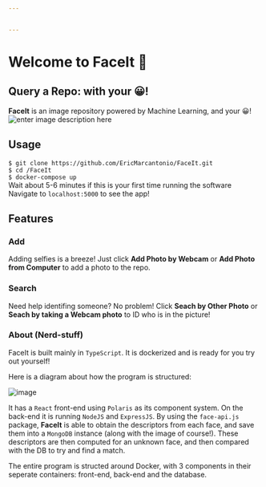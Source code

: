 ```yaml
---


---
```


<h1 id="welcome-to-faceit-👋">Welcome to FaceIt 👋</h1>
<h2 id="query-a-repo-with-your-😀">Query a Repo: with your 😀!</h2>
<p><strong>FaceIt</strong> is an image repository powered by Machine Learning, and your 😀!<br>
<img src="https://lh3.googleusercontent.com/u_V0jUGJ8L5pIKl1db0xiEj0eqCX-9PmOSh04If-PBGmuR0y0j-z56JTmRNM2htCdUPMmBJ1DuzUfJAMv_sj_DDT495MzqoTKtj9w9lLUF87muqjCZoUgyNRsAaPCajiS9wQRNXzbombhaSesIK93qxCrkPQCOdPX66scyvYUuRv-nM-ZPjOGZRrhL98x3_uOM6MF3FigTo2iiMIDmSR7R-XRDacuIlKb1z8NYi6Wn7Lj-CAXYigoegHs1RwoUvEnIAWNprkdg4FRmZ9I_D1UcoXzRiR214Y2jusCiRYtzAcsA5e3ZrBSunniQCnPsGve1blPYxByZW4hroKTpDb7gwcPannsgi7BilU7yJmOuHZBy6wJRy-UskLyYiBiJssAauooBmc4Ypx04wGYie21xkirT0OfGteKRUeAIFc0QkCcF8jnkN1GL0wnzGegYHf2OiZ1WrWPc1I3nqZgUJC_71eSjkEPexTjwtGghwERqfcya7rLR3XHoVUXqTcNTo7iStZowmqx5HfeeRrUlTrbqH-3Ufb37qCXS4ctDxMQE5E6JmpOK9fEfI7zVW2X0nhXMf-yQwJo5I1hxo0fhePfFgF4O5_6FhCbCWPXpRymOMml_vsXdjIlGjGxagoKjd_kZqv4FJmdNHBxXLSiUp2wzzdRedglPUXRlhRZVa1919JdBMR7xNSgdeA1go5DQ=w1783-h849-no?authuser=0" alt="enter image description here"></p>
<h2 id="usage">Usage</h2>
<p><code>$ git clone https://github.com/EricMarcantonio/FaceIt.git</code><br>
<code>$ cd /FaceIt</code><br>
<code>$ docker-compose up</code><br>
Wait about 5-6 minutes if this is your first time running the software<br>
Navigate to <code>localhost:5000</code> to see the app!</p>
<h2 id="features">Features</h2>
<h3 id="add">Add</h3>
<p>Adding selfies is a breeze! Just click <strong>Add Photo by Webcam</strong> or <strong>Add Photo from Computer</strong> to add a photo to the repo.</p>
<h3 id="search">Search</h3>
<p>Need help identifing someone? No problem! Click <strong>Seach by Other Photo</strong> or <strong>Seach by taking a Webcam photo</strong> to ID who is in the picture!</p>
<h3 id="about-nerd-stuff">About (Nerd-stuff)</h3>
<p>FaceIt is built mainly in <code>TypeScript</code>. It is dockerized and is ready for you try out yourself!</p>
<p>Here is a diagram about how the program is structured:</p>
<p><img src="https://lh3.googleusercontent.com/WjyQSHWKCxuwokOj7y0ltm3-N5V56DI7M8S0SJBw5WbEuqwVkc_5RlbKBmxHJDP_30MNwKlggoEaSYCSb_K8YhDO6Y7DOJ0qBIvh44hgot4Q9lhY8I0_z8KEDnUDpUqNOlI_Y2QDeLCunF0b15IQPZ7BJzUD0Px4J-8GXFBmEIJVq3U3MC7xiSKpgC6T6xJLnniZ25RKRjVryVDyyZ_G6DddD-F7EHsigQDTxyoeukwpjJwimRcvfl1y8Lc4TD3ISzxtYocmHyboQtIIcc9nC0h2sv4P4monV_nOHXxJiP_6uSttBb4LOrgmteQbnWClwy3MTU1malMQSaubd3fUVwDRFoV4EZyXHsg1IV7OBQmMPK1ZVHqESoFhZHF7D7QaaP2ZhdzbkwCVaITY2TEfuMpjyqi5VkOq8jqq99oiaQUYba0anwOMEQQRA10vrdhT21NsA0-SYlEbZAd6KJ4z0yCLJwVrSFrrqQYyvWf6qVR31E1skvW7BBnoaOPBa6X3kanzYczOiz5TOZ5X12m7hxNwAGaRLZj0OC9TLFpAXIOVJ9WR-VknbfKOMQwsy1fk1lR3WCIuPllaPOVRYVtug5MHnbxRq_7fxO3qZqorYKFLGqqS3Ig3giu1rQfcX49xnmTJsKzTW-pC2oCJ-SIQoRX-SN8PMGhEE_y_uzG5meaqt8gE6DNwZabZ3uqDcg=w568-h240-no?authuser=0" alt="image"></p>
<p>It has a <code>React</code> front-end using <code>Polaris</code> as its component system. On the back-end it is running <code>NodeJS</code> and <code>ExpressJS</code>. By using the <code>face-api.js</code> package, <strong>FaceIt</strong> is able to obtain the descriptors from each face, and save them into a <code>MongoDB</code> instance (along with the image of course!).  These descriptors are then computed for an unknown face, and then compared with the DB to try and find a match.</p>
<p>The entire program is structed around Docker, with 3 components in their seperate containers: front-end, back-end and the database.</p>

